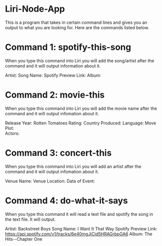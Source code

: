 # Liri-Node-App
This is a program that takes in certain command lines and gives you an output to what you are looking for. Here are the commands listed below.

# Command 1: spotify-this-song
When you type this command into Liri you will add the song/artist after the command and it will output information about it.

Artist:
Song Name:
Spotify Preview Link:
Album:

# Command 2: movie-this
When you type this command into Liri you will add the movie name after the command and it will output infomation about it.

Release Year:
Rotten Tomatoes Rating:
Country Produced:
Language:
Move Plot:   
Actors:

# Command 3: concert-this
When you type this command into Liri you will add an artist after the command and it will output infomation about it.

Venue Name:
Venue Location:
Data of Event:

# Command 4: do-what-it-says
When you type this command it will read a text file and spotify the song in the text file. It will output.

Artist: Backstreet Boys
Song Name: I Want It That Way
Spotify Preview Link: https://api.spotify.com/v1/tracks/6e40mgJiCid5HRAGrbpGA6
Album: The Hits--Chapter One



